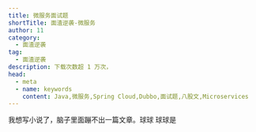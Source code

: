 ```yaml
---
title: 微服务面试题
shortTitle: 面渣逆袭-微服务
author: 11
category:
  - 面渣逆袭
tag:
  - 面渣逆袭
description: 下载次数超 1 万次，
head:
  - meta
  - name: keywords
    content: Java,微服务,Spring Cloud,Dubbo,面试题,八股文,Microservices
---
```



我想写小说了，脑子里面蹦不出一篇文章。球球
球球是
